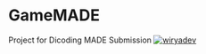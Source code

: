 # GameMADE
Project for Dicoding MADE Submission
[![wiryadev](https://circleci.com/gh/wiryadev/GameMADE.svg?style=svg)](https://circleci.com/gh/wiryadev/GameMADE)
